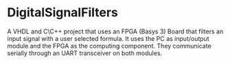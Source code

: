 # DigitalSignalFilters

A VHDL and C\C++ project that uses an FPGA (Basys 3) Board that filters an input signal with a user selected formula. It uses the PC as input/output module and the FPGA as the computing component. They communicate serially through an UART transceiver on both modules.

